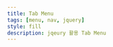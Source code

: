 ```yaml
---
title: Tab Menu
tags: [menu, nav, jquery]
style: fill
description: jqeury 활용 Tab Menu
---
```


<script async src="//jsfiddle.net/lsung506/e0kma6pr/6/embed/js,html,css,result/dark/"></script>